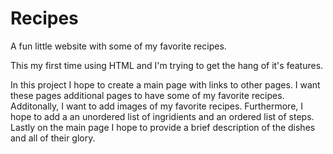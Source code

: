 # Recipes

A fun little website with some of my favorite recipes.

This my first time using HTML and I'm trying to get the hang
of it's features.

In this project I hope to create a main page with links to other pages.
I want these pages additional pages to have some of my favorite
recipes. Additonally, I want to add images of my favorite recipes.
Furthermore, I hope to add a an unordered list of ingridients
and an ordered list of steps. Lastly on the main page I hope to
provide a brief description of the dishes and all of their glory.
